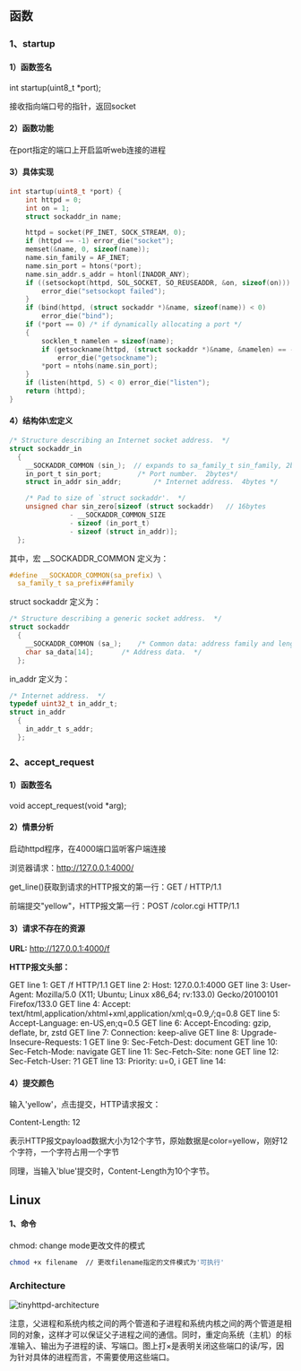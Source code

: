 ## 函数

### 1、startup

#### 1）函数签名

int startup(uint8_t *port);

接收指向端口号的指针，返回socket

#### 2）函数功能

在port指定的端口上开启监听web连接的进程

#### 3）具体实现

```c
int startup(uint8_t *port) {
    int httpd = 0;
    int on = 1;
    struct sockaddr_in name;

    httpd = socket(PF_INET, SOCK_STREAM, 0);
    if (httpd == -1) error_die("socket");
    memset(&name, 0, sizeof(name));
    name.sin_family = AF_INET;
    name.sin_port = htons(*port);
    name.sin_addr.s_addr = htonl(INADDR_ANY);
    if ((setsockopt(httpd, SOL_SOCKET, SO_REUSEADDR, &on, sizeof(on))) < 0) {
        error_die("setsockopt failed");
    }
    if (bind(httpd, (struct sockaddr *)&name, sizeof(name)) < 0)
        error_die("bind");
    if (*port == 0) /* if dynamically allocating a port */
    {
        socklen_t namelen = sizeof(name);
        if (getsockname(httpd, (struct sockaddr *)&name, &namelen) == -1)
            error_die("getsockname");
        *port = ntohs(name.sin_port);
    }
    if (listen(httpd, 5) < 0) error_die("listen");
    return (httpd);
}
```

#### 4）结构体\宏定义

```c
/* Structure describing an Internet socket address.  */
struct sockaddr_in
  {
    __SOCKADDR_COMMON (sin_);  // expands to sa_family_t sin_family, 2bytes
    in_port_t sin_port;			/* Port number.  2bytes*/
    struct in_addr sin_addr;		/* Internet address.  4bytes */

    /* Pad to size of `struct sockaddr'.  */
    unsigned char sin_zero[sizeof (struct sockaddr)   // 16bytes
			   - __SOCKADDR_COMMON_SIZE
			   - sizeof (in_port_t)
			   - sizeof (struct in_addr)];
  };
```

其中，宏 __SOCKADDR_COMMON 定义为：

```c
#define	__SOCKADDR_COMMON(sa_prefix) \
  sa_family_t sa_prefix##family
```

struct sockaddr 定义为：

```C
/* Structure describing a generic socket address.  */
struct sockaddr
  {
    __SOCKADDR_COMMON (sa_);	/* Common data: address family and length.  */
    char sa_data[14];		/* Address data.  */
  };
```

in_addr 定义为：

```c
/* Internet address.  */
typedef uint32_t in_addr_t;
struct in_addr
  {
    in_addr_t s_addr;
  };
```

### 2、accept_request

#### 1）函数签名

void accept_request(void *arg);

#### 2）情景分析

启动httpd程序，在4000端口监听客户端连接

浏览器请求：http://127.0.0.1:4000/

get_line()获取到请求的HTTP报文的第一行：GET / HTTP/1.1

前端提交"yellow"，HTTP报文第一行：POST /color.cgi HTTP/1.1

#### 3）请求不存在的资源

**URL:** http://127.0.0.1:4000/f

**HTTP报文头部：**

GET line 1: GET /f HTTP/1.1
GET line 2: Host: 127.0.0.1:4000
GET line 3: User-Agent: Mozilla/5.0 (X11; Ubuntu; Linux x86_64; rv:133.0) Gecko/20100101 Firefox/133.0
GET line 4: Accept: text/html,application/xhtml+xml,application/xml;q=0.9,*/*;q=0.8
GET line 5: Accept-Language: en-US,en;q=0.5
GET line 6: Accept-Encoding: gzip, deflate, br, zstd
GET line 7: Connection: keep-alive
GET line 8: Upgrade-Insecure-Requests: 1
GET line 9: Sec-Fetch-Dest: document
GET line 10: Sec-Fetch-Mode: navigate
GET line 11: Sec-Fetch-Site: none
GET line 12: Sec-Fetch-User: ?1
GET line 13: Priority: u=0, i
GET line 14:

#### 4）提交颜色

输入'yellow'，点击提交，HTTP请求报文：

Content-Length: 12

表示HTTP报文payload数据大小为12个字节，原始数据是color=yellow，刚好12个字符，一个字符占用一个字节

同理，当输入'blue'提交时，Content-Length为10个字节。

## Linux

#### 1、命令

chmod: change mode更改文件的模式

```sh
chmod +x filename  // 更改filename指定的文件模式为'可执行'
```

### Architecture

![tinyhttpd-architecture](/home/xs/basic_skill/candcpp/project/tinyhttpd/mystudy/tinyhttpd-architecture.png)

注意，父进程和系统内核之间的两个管道和子进程和系统内核之间的两个管道是相同的对象，这样才可以保证父子进程之间的通信。同时，重定向系统（主机）的标准输入、输出为子进程的读、写端口。图上打×是表明关闭这些端口的读/写，因为针对具体的进程而言，不需要使用这些端口。
